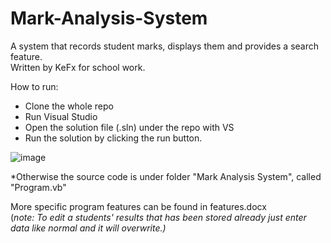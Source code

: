 # Mark-Analysis-System
A system that records student marks, displays them and provides a search feature. <br/>
Written by KeFx for school work.

How to run: 
 - Clone the whole repo
 - Run Visual Studio
 - Open the solution file (.sln) under the repo with VS
 - Run the solution by clicking the run button.

 ![image](https://user-images.githubusercontent.com/62463532/131929563-78a1fb92-5591-4868-9a94-3fe1196d77bb.png)
 
*Otherwise the source code is under folder "Mark Analysis System", called "Program.vb"

More specific program features can be found in features.docx <br/>
(*note: To edit a students' results that has been stored already just enter data like normal and it will overwrite.)*
